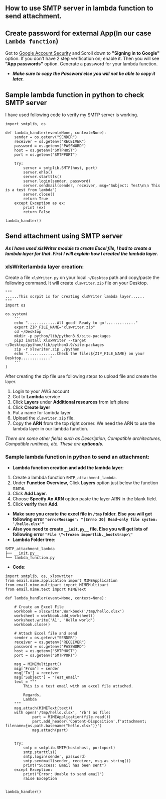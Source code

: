 ## How to use SMTP server in lambda function to send attachment.

## Create password for external App(In our case `Lambda function`)
Got to [Google Account Security](https://myaccount.google.com/security) and Scroll down to **"Signing in to Google"** option. If you don't have 2 step verification on; enable it. Then you will see **"App passwords"** option. Generate a password for your lambda function. 
* ***Make sure to copy the Password else you will not be able to copy it later.*** 

## Sample lambda function in python to check SMTP server
I have used following code to verify my SMTP server is working. 
```
import smtplib, os

def lambda_handler(event=None, context=None):
    sender = os.getenv("SENDER")
    receiver = os.getenv("RECEIVER")
    password = os.getenv("PASSWORD")
    host = os.getenv("SMTPHOST")
    port = os.getenv("SMTPPORT")

    try:
        server = smtplib.SMTP(host, port)
        server.ehlo()
        server.starttls()
        server.login(sender, password)
        server.sendmail(sender, receiver, msg="Subject: Test\n\n This is a test from lambda")
        server.close()
        return True
    except Exception as ex:
        print (ex)
        return False

lambda_handler()
```
## Send attachment using SMTP server
***As I have used xlsWriter module to create Excel file, I had to create a lambda layer for that. First I will explain how I created the lambda layer.***

### xlsWriterlambda layer creation:
Create a file `xlsWriter.py` on your local `~/Desktop` path and copy/paste the following command. It will create  `xlswriter.zip` file on your Desktop. 
```   
"""
......This scrpit is for creating xlsWriter lambda layer......
"""
import os

os.system(
    '''
    echo ".............All good! Ready to go!............."
    export ZIP_FILE_NAME="xlswriter.zip" 
    cd ~/Desktop
    mkdir -p python/lib/python3.9/site-packages
    pip3 install XlsxWriter --target ~/Desktop/python/lib/python3.9/site-packages
    zip -r xlswriter.zip ./python 
    echo ".............Check the file:${ZIP_FILE_NAME} on your Desktop............."
    '''
)
```
After creating the zip file use following steps to upload file and create the layer. 
1. Login to your AWS account
2. Got to **Lambda** service 
3. Click **Layers** under **Additional resources** from left plane 
4. Click **Create layer** 
5. Put a name for lambda layer 
6. Upload the `xlswriter.zip` file.
7. Copy the **ARN** from the top right corner. We need the ARN to use the lambda layer in our lambda function. 

*There are some other fields such as *Description*, *Compatible architectures*, *Compatible runtimes*, etc. These are ***optionals****.

### Sample lambda function in python to send an attachment:
* **Lambda function creation and add the lambda layer**:

1. Create a lambda function `SMTP_attachment_lambda`.
2. Under **Function Overview**, Click **Layers** option just below the function name.
3. Click **Add Layer**.
4. Choose **Specify An ARN** option paste the layer ARN in the blank field.
5. Click **verify** then **Add**.
* **Make sure you create the excel file in `/tmp` folder. Else you will get following error `"errorMessage": "[Errno 30] Read-only file system: '/hello.xlsx'"`**
* **Also you need to create `__init.py__` file. Else you will get lots of following error `"File \"<frozen importlib._bootstrap>\"`**
* **Lambda Folder tree**:
```
SMTP_attachment_lambda
├── __init.py__
└── lambda_function.py
```
* **Code**:
``` 
import smtplib, os, xlsxwriter
from email.mime.application import MIMEApplication
from email.mime.multipart import MIMEMultipart
from email.mime.text import MIMEText

def lambda_handler(event=None, context=None):
    
    # Create an Excel File
    workbook = xlsxwriter.Workbook('/tmp/hello.xlsx')
    worksheet = workbook.add_worksheet()
    worksheet.write('A1', 'Hello world')
    workbook.close()
    
    # Attach Excel file and send
    sender = os.getenv("SENDER")
    receiver = os.getenv("RECEIVER")
    password = os.getenv("PASSWORD")
    host = os.getenv("SMTPHOST")
    port = os.getenv("SMTPPORT")

    msg = MIMEMultipart()
    msg['From'] = sender
    msg['To'] = receiver
    msg['Subject'] = "Test_email"
    text = """
        This is a test email with an excel file attached. 

        Regards,
        Lambda
    """
    msg.attach(MIMEText(text))
    with open('/tmp/hello.xlsx', 'rb') as file:
            part = MIMEApplication(file.read())
            part.add_header('Content-Disposition',f'attachment; filename={os.path.basename("hello.xlsx")}')
            msg.attach(part)


    try:
        smtp = smtplib.SMTP(host=host, port=port)
        smtp.starttls()
        smtp.login(sender, password)
        smtp.sendmail(sender, receiver, msg.as_string())
        print("Success: Email has been sent")
    except Exception:
        print("Error: Unable to send email")
        raise Exception


lambda_handler()
```
